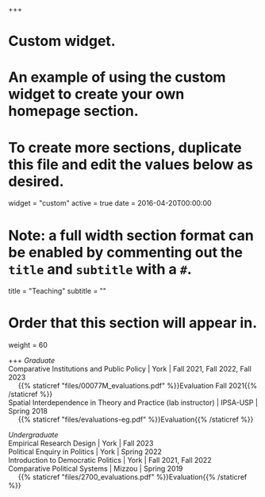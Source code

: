 +++
# Custom widget.
# An example of using the custom widget to create your own homepage section.
# To create more sections, duplicate this file and edit the values below as desired.
widget = "custom"
active = true
date = 2016-04-20T00:00:00

# Note: a full width section format can be enabled by commenting out the `title` and `subtitle` with a `#`.
title = "Teaching"
subtitle = ""

# Order that this section will appear in.
weight = 60

+++
*Graduate*  
Comparative Institutions and Public Policy | York | Fall 2021, Fall 2022, Fall 2023  
&nbsp;&nbsp;&nbsp;&nbsp;&nbsp;{{% staticref "files/00077M_evaluations.pdf" %}}Evaluation Fall 2021{{% /staticref %}}  
Spatial Interdependence in Theory and Practice (lab instructor) | IPSA-USP | Spring 2018  
&nbsp;&nbsp;&nbsp;&nbsp;&nbsp;{{% staticref "files/evaluations-eg.pdf" %}}Evaluation{{% /staticref %}}  

*Undergraduate*  
Empirical Research Design | York | Fall 2023  
Political Enquiry in Politics | York | Spring 2022  
Introduction to Democratic Politics | York | Fall 2021, Fall 2022  
Comparative Political Systems | Mizzou | Spring 2019  
&nbsp;&nbsp;&nbsp;&nbsp;&nbsp;{{% staticref "files/2700_evaluations.pdf" %}}Evaluation{{% /staticref %}}
